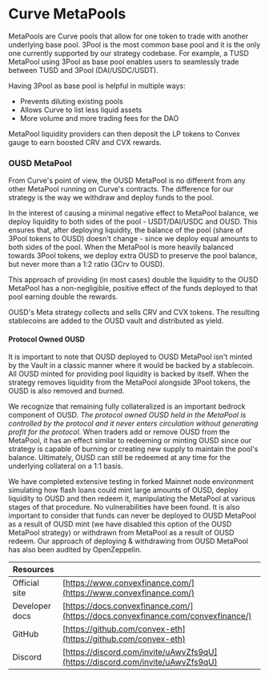 # Curve MetaPools

MetaPools are Curve pools that allow for one token to trade with another underlying base pool. 3Pool is the most common base pool and it is the only one currently supported by our strategy codebase. For example, a TUSD MetaPool using 3Pool as base pool enables users to seamlessly trade between TUSD and 3Pool (DAI/USDC/USDT).

Having 3Pool as base pool is helpful in multiple ways:

* Prevents diluting existing pools
* Allows Curve to list less liquid assets
* More volume and more trading fees for the DAO

MetaPool liquidity providers can then deposit the LP tokens to Convex gauge to earn boosted CRV and CVX rewards.

### OUSD MetaPool

From Curve's point of view, the OUSD MetaPool is no different from any other MetaPool running on Curve's contracts. The difference for our strategy is the way we withdraw and deploy funds to the pool.

In the interest of causing a minimal negative effect to MetaPool balance, we deploy liquidity to both sides of the pool - USDT/DAI/USDC and OUSD. This ensures that, after deploying liquidity, the balance of the pool (share of 3Pool tokens to OUSD) doesn't change - since we deploy equal amounts to both sides of the pool. When the MetaPool is more heavily balanced towards 3Pool tokens, we deploy extra OUSD to preserve the pool balance, but never more than a 1:2 ratio (3Crv to OUSD).

This approach of providing (in most cases) double the liquidity to the OUSD MetaPool has a non-negligible, positive effect of the funds deployed to that pool earning double the rewards.

OUSD's Meta strategy collects and sells CRV and CVX tokens. The resulting stablecoins are added to the OUSD vault and distributed as yield.

#### Protocol Owned  OUSD

It is important to note that OUSD deployed to OUSD MetaPool isn't minted by the Vault in a classic manner where it would be backed by a stablecoin. All OUSD minted for providing pool liquidity is  backed by itself. When the strategy removes liquidity from the MetaPool alongside 3Pool tokens, the OUSD is also removed and burned.

We recognize that remaining fully collateralized is an important bedrock component of OUSD. _The protocol owned OUSD held in the MetaPool is controlled by the protocol and it never enters circulation without generating profit for the protocol._ When traders add or remove OUSD from the MetaPool, it has an effect similar to redeeming or minting OUSD since our strategy is capable of burning or creating new supply to maintain the pool's balance. Ultimately, OUSD can still be redeemed at any time for the underlying collateral on a 1:1 basis.

We have completed extensive testing in forked Mainnet node environment simulating how flash loans could mint large amounts of OUSD, deploy liquidity to OUSD and then redeem it, manipulating the MetaPool at various stages of that procedure. No vulnerabilities have been found. It is also important to consider that funds can never be deployed to OUSD MetaPool as a result of OUSD mint (we have disabled this option of the OUSD MetaPool strategy) or withdrawn from MetaPool as a result of OUSD redeem. Our approach of deploying & withdrawing from OUSD MetaPool has also been audited by OpenZeppelin.

| Resources      |                                                                                  |
| -------------- | -------------------------------------------------------------------------------- |
| Official site  | [https://www.convexfinance.com/](https://www.convexfinance.com/)                 |
| Developer docs | [https://docs.convexfinance.com/](https://docs.convexfinance.com/convexfinance/) |
| GitHub         | [https://github.com/convex-eth](https://github.com/convex-eth)                   |
| Discord        | [https://discord.com/invite/uAwvZfs9qU](https://discord.com/invite/uAwvZfs9qU)   |
